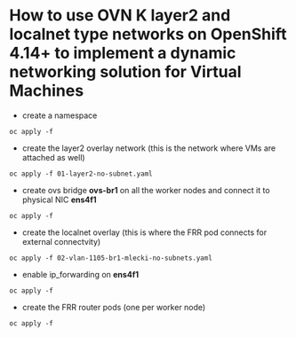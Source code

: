 # How to use OVN K layer2 and localnet type networks on OpenShift 4.14+ to implement a dynamic networking solution for Virtual Machines

* create a namespace
```
oc apply -f
```
* create the layer2 overlay network (this is the network where VMs are attached as well)
```
oc apply -f 01-layer2-no-subnet.yaml
```
* create ovs bridge **ovs-br1** on all the worker nodes and connect it to physical NIC **ens4f1**
```
oc apply -f
````
* create the localnet overlay (this is where the FRR pod connects for external connectvity)
```
oc apply -f 02-vlan-1105-br1-mlecki-no-subnets.yaml
```
* enable ip_forwarding on **ens4f1**
```
oc apply -f 
```
* create the FRR router pods (one per worker node)
```
oc apply -f
```

